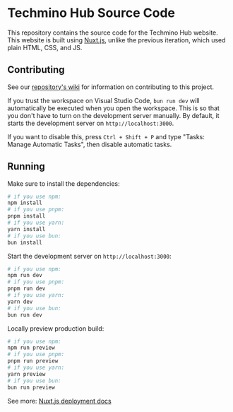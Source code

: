 # Techmino Hub Source Code

This repository contains the source code for the Techmino Hub website.  
This website is built using [Nuxt.js](https://nuxt.com), unlike the previous iteration, which used plain HTML, CSS, and JS.

## Contributing
See our [repository's wiki](https://github.com/techmino-hub/techmino-hub-source-code/wiki/) for information on contributing to this project.

If you trust the workspace on Visual Studio Code, `bun run dev` will automatically be executed when you open the workspace. This is so that you don't have to turn on the development server manually. By default, it starts the development server on `http://localhost:3000`.

If you want to disable this, press `Ctrl + Shift + P` and type "Tasks: Manage Automatic Tasks", then disable automatic tasks.

## Running

Make sure to install the dependencies:

```bash
# if you use npm:
npm install
# if you use pnpm:
pnpm install
# if you use yarn:
yarn install
# if you use bun:
bun install
```
Start the development server on `http://localhost:3000`:

```bash
# if you use npm:
npm run dev
# if you use pnpm:
pnpm run dev
# if you use yarn:
yarn dev
# if you use bun:
bun run dev
```
Locally preview production build:

```bash
# if you use npm:
npm run preview
# if you use pnpm:
pnpm run preview
# if you use yarn:
yarn preview
# if you use bun:
bun run preview
```

See more: [Nuxt.js deployment docs](https://nuxt.com/docs/getting-started/deployment)
